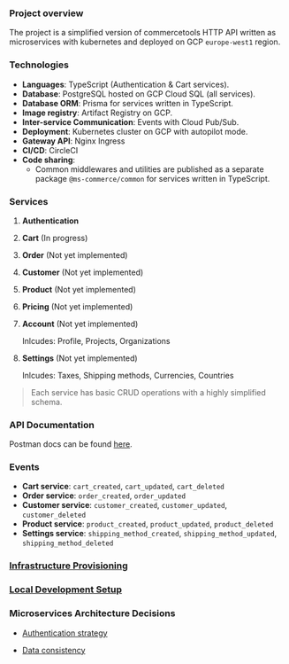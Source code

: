 ### Project overview

The project is a simplified version of commercetools HTTP API written as microservices with kubernetes and deployed on GCP `europe-west1` region.

### Technologies

- **Languages**: TypeScript (Authentication & Cart services).
- **Database**: PostgreSQL hosted on GCP Cloud SQL (all services).
- **Database ORM**: Prisma for services written in TypeScript.
- **Image registry**: Artifact Registry on GCP.
- **Inter-service Communication**: Events with Cloud Pub/Sub.
- **Deployment**: Kubernetes cluster on GCP with autopilot mode.
- **Gateway API**: Nginx Ingress
- **CI/CD**: CircleCI
- **Code sharing**:
  - Common middlewares and utilities are published as a separate package `@ms-commerce/common` for services written in TypeScript.

### Services

1. **Authentication**
2. **Cart** (In progress)
3. **Order** (Not yet implemented)
4. **Customer** (Not yet implemented)
5. **Product** (Not yet implemented)
6. **Pricing** (Not yet implemented)
7. **Account** (Not yet implemented)

   Inlcudes: Profile, Projects, Organizations

8. **Settings** (Not yet implemented)

   Inlcudes: Taxes, Shipping methods, Currencies, Countries

> Each service has basic CRUD operations with a highly simplified schema.

### API Documentation

Postman docs can be found [here](https://documenter.getpostman.com/view/8722825/2s8YsryZiW).

### Events

- **Cart service**: `cart_created`, `cart_updated`, `cart_deleted`
- **Order service**: `order_created`, `order_updated`
- **Customer service**: `customer_created`, `customer_updated`, `customer_deleted`
- **Product service**: `product_created`, `product_updated`, `product_deleted`
- **Settings service**: `shipping_method_created`, `shipping_method_updated`, `shipping_method_deleted`

### [Infrastructure Provisioning](/docs/INFRASTRUCTURE_PROVISIONING_ON_GCP.md)

### [Local Development Setup](/docs/LOCAL_DEVELOPMENT_SETUP.md)

### Microservices Architecture Decisions

- [Authentication strategy](/docs/AUTHENTICATION_STRATEGY.md)

- [Data consistency](/docs/DATA_CONSISTENCY.md)
